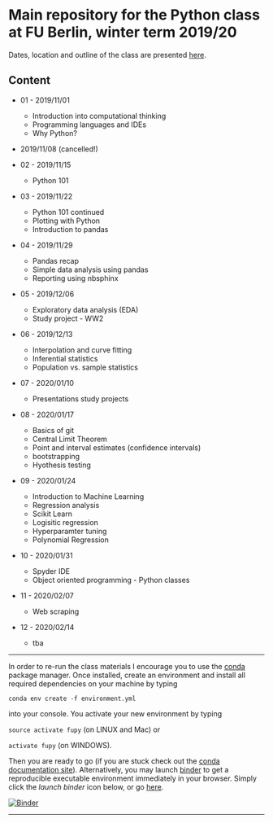 # Main repository for the Python class at FU Berlin, winter term 2019/20

Dates, location and outline of the class are presented [here](https://www.fu-berlin.de/vv/de/lv/549631?m=348815&p=348375&pc=478016&sm=498562).

## Content

* 01 - 2019/11/01
  * Introduction into computational thinking
  * Programming languages and IDEs 
  * Why Python?

* 2019/11/08 (cancelled!)

* 02 - 2019/11/15
  * Python 101
  
* 03 - 2019/11/22
  * Python 101 continued
  * Plotting with Python
  * Introduction to pandas
 
* 04 - 2019/11/29
  * Pandas recap
  * Simple data analysis using pandas
  * Reporting using nbsphinx 

* 05 - 2019/12/06
  * Exploratory data analysis (EDA) 
  * Study project - WW2
  
* 06 - 2019/12/13
  * Interpolation and curve fitting
  * Inferential statistics
  * Population vs. sample statistics
  
* 07 - 2020/01/10
  * Presentations study projects

* 08 - 2020/01/17
  * Basics of git
  * Central Limit Theorem
  * Point and interval estimates (confidence intervals)
  * bootstrapping
  * Hyothesis testing

* 09 - 2020/01/24  
  * Introduction to Machine Learning
  * Regression analysis
  * Scikit Learn
  * Logisitic regression
  * Hyperparamter tuning
  * Polynomial Regression
 
* 10 - 2020/01/31
  * Spyder IDE
  * Object oriented programming - Python classes
 
* 11 - 2020/02/07
  * Web scraping
 
* 12 - 2020/02/14
  * tba


*** 

In order to re-run the class materials I encourage you to use the [conda](https://conda.io/docs/) package manager. Once installed, create an environment and install all required dependencies on your machine by typing 

`conda env create -f environment.yml`

into your console. You activate your new environment by typing 

`source activate fupy` (on LINUX and Mac) or

`activate fupy` (on WINDOWS). 

Then you are ready to go (if you are stuck check out the [conda documentation site](https://conda.io/docs/user-guide/tasks/manage-environments.html#)). Alternatively, you may launch [binder](https://mybinder.org/) to get a reproducible executable environment immediately in your browser. Simply click the _launch binder_ icon below, or go [here](https://mybinder.org/v2/gh/eotp/python-FU-WiSe1920/master?urlpath=lab).


[![Binder](https://mybinder.org/badge_logo.svg)](https://mybinder.org/v2/gh/eotp/python-FU-WiSe1920/master?urlpath=lab)

***
